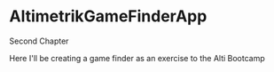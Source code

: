 # AltimetrikGameFinderApp
Second Chapter 

Here I'll be creating a game finder as an exercise to the Alti Bootcamp
